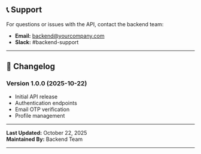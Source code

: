 ## 📞 Support

For questions or issues with the API, contact the backend team:
- **Email:** backend@yourcompany.com
- **Slack:** #backend-support

---

## 📝 Changelog

### Version 1.0.0 (2025-10-22)
- Initial API release
- Authentication endpoints
- Email OTP verification
- Profile management

---

**Last Updated:** October 22, 2025  
**Maintained By:** Backend Team

---